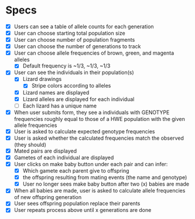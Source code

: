 # Specs

- [x] Users can see a table of allele counts for each generation
- [x] User can choose starting total population size
- [x] User can choose number of population fragments
- [x] User can choose the number of generations to track
- [x] User can choose allele frequencies of brown, green, and magenta alleles
  - [x] Default frequency is ~1/3, ~1/3, ~1/3
- [x] User can see the individuals in their population(s)
	- [x] Lizard drawings
		- [x] Stripe colors according to alleles
	- [x] Lizard names are displayed
	- [x] Lizard alleles are displayed for each individual
  - [ ] Each lizard has a unique name
- [x] When user submits form, they see a individuals with GENOTYPE frequencies roughly equal to those of a HWE population with the given allele frequencies
- [x] User is asked to calculate expected genotype frequencies
- [x] User is asked whether the calculated frequencies match the observed (they should)
- [x] Mated pairs are displayed
- [x] Gametes of each individual are displayed
- [x] User clicks on make baby button under each pair and can infer:
	- [x] Which gamete each parent give to offspring
	- [x] the offspring resulting from mating events (the name and genotype)
	- [x] User no longer sees make baby button after two (x) babies are made
- [x] When all babies are made, user is asked to calculate allele frequencies of new offspring generation
- [x] User sees offspring population replace their parents
- [x] User repeats process above until x generations are done
